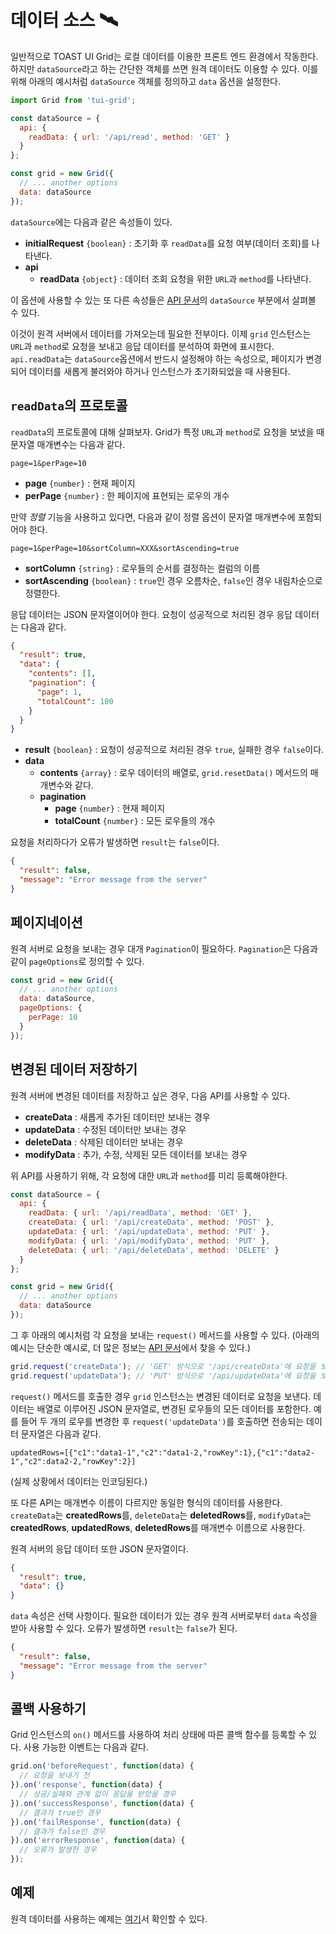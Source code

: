 # 데이터 소스 🛰

일반적으로 TOAST UI Grid는 로컬 데이터를 이용한 프론트 엔드 환경에서 작동한다. 하지만 `dataSource`라고 하는 간단한 객체를 쓰면 원격 데이터도 이용할 수 있다. 이를 위해 아래의 예시처럼 `dataSource` 객체를 정의하고 `data` 옵션을 설정한다.

```javascript
import Grid from 'tui-grid';

const dataSource = {
  api: {
    readData: { url: '/api/read', method: 'GET' }
  }
};

const grid = new Grid({
  // ... another options
  data: dataSource
});
```

`dataSource`에는 다음과 같은 속성들이 있다.

- **initialRequest** `{boolean}` : 초기화 후 `readData`를 요청 여부(데이터 조회)를 나타낸다.
- **api**
    - **readData** `{object}` : 데이터 조회 요청을 위한 `URL`과 `method`를 나타낸다.

이 옵션에 사용할 수 있는 또 다른 속성들은 [API 문서](http://nhn.github.io/tui.grid/latest/)의 `dataSource` 부분에서 살펴볼 수 있다.

이것이 원격 서버에서 데이터를 가져오는데 필요한 전부이다. 이제 `grid` 인스턴스는 `URL`과 `method`로 요청을 보내고 응답 데이터를 분석하여 화면에 표시한다. `api.readData`는 `dataSource`옵션에서 반드시 설정해야 하는 속성으로, 페이지가 변경되어 데이터를 새롭게 불러와야 하거나 인스턴스가 초기화되었을 때 사용된다.

## `readData`의 프로토콜

`readData`의 프로토콜에 대해 살펴보자. Grid가 특정 `URL`과 `method`로 요청을 보냈을 때 문자열 매개변수는 다음과 같다.

```
page=1&perPage=10
```
- **page** `{number}` : 현재 페이지
- **perPage** `{number}` : 한 페이지에 표현되는 로우의 개수

만약 *정렬* 기능을 사용하고 있다면, 다음과 같이 정렬 옵션이 문자열 매개변수에 포함되어야 한다.

```
page=1&perPage=10&sortColumn=XXX&sortAscending=true
```

- **sortColumn** `{string}` : 로우들의 순서를 결정하는 컬럼의 이름
- **sortAscending** `{boolean}` : `true`인 경우 오름차순, `false`인 경우 내림차순으로 정렬한다.

응답 데이터는 JSON 문자열이어야 한다. 요청이 성공적으로 처리된 경우 응답 데이터는 다음과 같다.

```json
{
  "result": true,
  "data": {
    "contents": [],
    "pagination": {
      "page": 1,
      "totalCount": 100
    }
  }
}
```

- **result** `{boolean}` : 요청이 성공적으로 처리된 경우 `true`, 실패한 경우 `false`이다.
- **data**
    - **contents** `{array}` : 로우 데이터의 배열로, `grid.resetData()` 메서드의 매개변수와 같다.
    - **pagination**
        - **page** `{number}` : 현재 페이지
        - **totalCount** `{number}` : 모든 로우들의 개수

요청을 처리하다가 오류가 발생하면 `result`는 `false`이다.

```json
{
  "result": false,
  "message": "Error message from the server"
}
```

## 페이지네이션

원격 서버로 요청을 보내는 경우 대개 `Pagination`이 필요하다. `Pagination`은 다음과 같이 `pageOptions`로 정의할 수 있다.

```javascript
const grid = new Grid({
  // ... another options
  data: dataSource,
  pageOptions: {
    perPage: 10
  }
});
```

## 변경된 데이터 저장하기

원격 서버에 변경된 데이터를 저장하고 싶은 경우, 다음 API를 사용할 수 있다.

- **createData** : 새롭게 추가된 데이터만 보내는 경우
- **updateData** : 수정된 데이터만 보내는 경우
- **deleteData** : 삭제된 데이터만 보내는 경우
- **modifyData** : 추가, 수정, 삭제된 모든 데이터를 보내는 경우

위 API를 사용하기 위해, 각 요청에 대한 `URL`과 `method`를 미리 등록해야한다.

```javascript
const dataSource = {
  api: {
    readData: { url: '/api/readData', method: 'GET' },
    createData: { url: '/api/createData', method: 'POST' },
    updateData: { url: '/api/updateData', method: 'PUT' },
    modifyData: { url: '/api/modifyData', method: 'PUT' },
    deleteData: { url: '/api/deleteData', method: 'DELETE' }
  }
};

const grid = new Grid({
  // ... another options
  data: dataSource
});
```

그 후 아래의 예시처럼 각 요청을 보내는 `request()` 메서드를 사용할 수 있다.
(아래의 예시는 단순한 예시로, 더 많은 정보는 [API 문서](http://nhn.github.io/tui.grid/latest/)에서 찾을 수 있다.)

```javascript
grid.request('createData'); // 'GET' 방식으로 '/api/createData'에 요청을 보낸다.
grid.request('updateData'); // 'PUT' 방식으로 '/api/updateData'에 요청을 보낸다.
```

`request()` 메서드를 호출한 경우 `grid` 인스턴스는 변경된 데이터로 요청을 보낸다. 데이터는 배열로 이루어진 JSON 문자열로, 변경된 로우들의 모든 데이터를 포함한다. 예를 들어 두 개의 로우를 변경한 후 `request('updateData')`를 호출하면 전송되는 데이터 문자열은 다음과 같다.
```
updatedRows=[{"c1":"data1-1","c2":"data1-2,"rowKey":1},{"c1":"data2-1","c2":data2-2,"rowKey":2}]
```
(실제 상황에서 데이터는 인코딩된다.)

또 다른 API는 매개변수 이름이 다르지만 동일한 형식의 데이터를 사용한다. `createData`는 **createdRows**를, `deleteData`는 **deletedRows**를, `modifyData`는 **createdRows**, **updatedRows**, **deletedRows**를 매개변수 이름으로 사용한다.

원격 서버의 응답 데이터 또한 JSON 문자열이다.

```json
{
  "result": true,
  "data": {}
}
```

`data` 속성은 선택 사항이다. 필요한 데이터가 있는 경우 원격 서버로부터 `data` 속성을 받아 사용할 수 있다. 오류가 발생하면 `result`는 `false`가 된다.

```json
{
  "result": false,
  "message": "Error message from the server"
}
```

## 콜백 사용하기

Grid 인스턴스의 `on()` 메서드를 사용하여 처리 상태에 따른 콜백 함수를 등록할 수 있다. 사용 가능한 이벤트는 다음과 같다.

```javascript
grid.on('beforeRequest', function(data) {
  // 요청을 보내기 전
}).on('response', function(data) {
  // 성공/실패와 관계 없이 응답을 받았을 경우
}).on('successResponse', function(data) {
  // 결과가 true인 경우
}).on('failResponse', function(data) {
  // 결과가 false인 경우
}).on('errorResponse', function(data) {
  // 오류가 발생한 경우
});
```

## 예제

원격 데이터를 사용하는 예제는 [여기](https://nhn.github.io/tui.grid/latest/tutorial-example10-data-source)서 확인할 수 있다.
